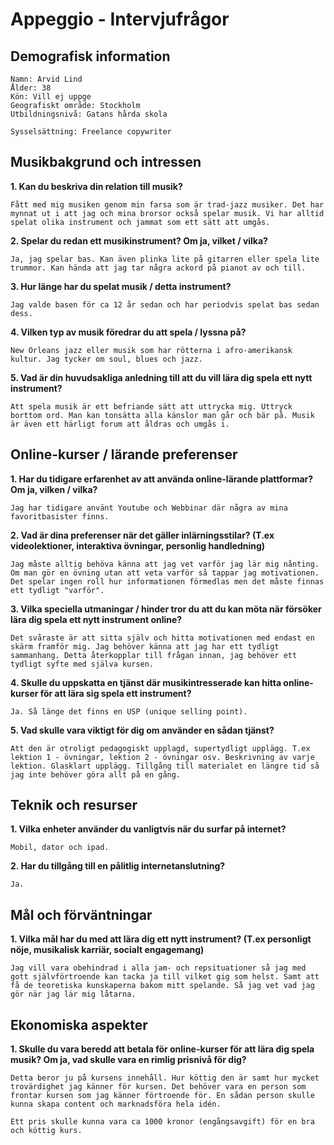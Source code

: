 
# Appeggio - Intervjufrågor

## Demografisk information

    Namn: Arvid Lind
    Ålder: 38
    Kön: Vill ej uppge
    Geografiskt område: Stockholm
    Utbildningsnivå: Gatans hårda skola
    
    Sysselsättning: Freelance copywriter


## Musikbakgrund och intressen

**1. Kan du beskriva din relation till musik?**

    Fått med mig musiken genom min farsa som är trad-jazz musiker. Det har mynnat ut i att jag och mina brorsor också spelar musik. Vi har alltid spelat olika instrument och jammat som ett sätt att umgås.

**2. Spelar du redan ett musikinstrument? Om ja, vilket / vilka?**

    Ja, jag spelar bas. Kan även plinka lite på gitarren eller spela lite trummor. Kan hända att jag tar några ackord på pianot av och till.

**3. Hur länge har du spelat musik / detta instrument?**

    Jag valde basen för ca 12 år sedan och har periodvis spelat bas sedan dess.

**4. Vilken typ av musik föredrar du att spela / lyssna på?**

    New Orleans jazz eller musik som har rötterna i afro-amerikansk kultur. Jag tycker om soul, blues och jazz.

**5. Vad är din huvudsakliga anledning till att du vill lära dig spela ett nytt instrument?**

    Att spela musik är ett befriande sätt att uttrycka mig. Uttryck borttom ord. Man kan tonsätta alla känslor man går och bär på. Musik är även ett härligt forum att åldras och umgås i.

## Online-kurser / lärande preferenser

**1. Har du tidigare erfarenhet av att använda online-lärande plattformar? Om ja, vilken / vilka?**

    Jag har tidigare använt Youtube och Webbinar där några av mina favoritbasister finns.
    
**2. Vad är dina preferenser när det gäller inlärningsstilar? (T.ex videolektioner, interaktiva övningar, personlig handledning)**

    Jag måste alltig behöva känna att jag vet varför jag lär mig nånting. Om man gör en övning utan att veta varför så tappar jag motivationen. Det spelar ingen roll hur informationen förmedlas men det måste finnas ett tydligt "varför".

**3. Vilka speciella utmaningar / hinder tror du att du kan möta när försöker lära dig spela ett nytt instrument online?**

    Det svåraste är att sitta själv och hitta motivationen med endast en skärm framför mig. Jag behöver känna att jag har ett tydligt sammanhang. Detta återkopplar till frågan innan, jag behöver ett tydligt syfte med själva kursen.

**4. Skulle du uppskatta en tjänst där musikintresserade kan hitta online-kurser för att lära sig spela ett instrument?**

    Ja. Så länge det finns en USP (unique selling point).

**5. Vad skulle vara viktigt för dig om använder en sådan tjänst?**

    Att den är otroligt pedagogiskt upplagd, supertydligt upplägg. T.ex lektion 1 - övningar, lektion 2 - övningar osv. Beskrivning av varje lektion. Glasklart upplägg. Tillgång till materialet en längre tid så jag inte behöver göra allt på en gång.

## Teknik och resurser

**1. Vilka enheter använder du vanligtvis när du surfar på internet?**

    Mobil, dator och ipad.

**2. Har du tillgång till en pålitlig internetanslutning?**

    Ja.

## Mål och förväntningar

**1. Vilka mål har du med att lära dig ett nytt instrument? (T.ex personligt nöje, musikalisk karriär, socialt engagemang)**

    Jag vill vara obehindrad i alla jam- och repsituationer så jag med gott självförtroende kan tacka ja till vilket gig som helst. Samt att få de teoretiska kunskaperna bakom mitt spelande. Så jag vet vad jag gör när jag lär mig låtarna.

## Ekonomiska aspekter

**1. Skulle du vara beredd att betala för online-kurser för att lära dig spela musik? Om ja, vad skulle vara en rimlig prisnivå för dig?**

    Detta beror ju på kursens innehåll. Hur köttig den är samt hur mycket trovärdighet jag känner för kursen. Det behöver vara en person som frontar kursen som jag känner förtroende för. En sådan person skulle kunna skapa content och marknadsföra hela idén.

    Ett pris skulle kunna vara ca 1000 kronor (engångsavgift) för en bra och köttig kurs.